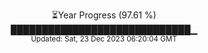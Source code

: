 <p align="center">
⏳Year Progress (97.61 %) <br>
█████████████████████████████▁ <br>
<sub>Updated: Sat, 23 Dec 2023 06:20:04 GMT</sub>
</p>

